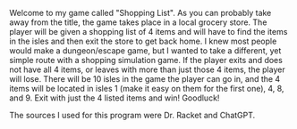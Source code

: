 
Welcome to my game called "Shopping List". As you can probably take away from the title, the game takes place in a local grocery store. 
The player will be given a shopping list of 4 items and will have to find the items in the isles and then exit the store to get back home.
I knew most people would make a dungeon/escape game, but I wanted to take a different, yet simple route with a shopping simulation game.
If the player exits and does not have all 4 items, or leaves with more than just those 4 items, the player will lose. 
There will be 10 isles in the game the player can go in, and the 4 items will be located in 
isles 1 (make it easy on them for the first one), 4, 8, and 9. Exit with just the 4 listed items and win! Goodluck!

The sources I used for this program were Dr. Racket and ChatGPT. 
